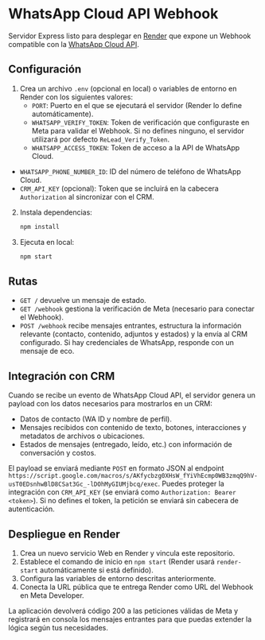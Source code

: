 # WhatsApp Cloud API Webhook

Servidor Express listo para desplegar en [Render](https://render.com) que expone un Webhook compatible con la [WhatsApp Cloud API](https://developers.facebook.com/docs/whatsapp/cloud-api).

## Configuración

1. Crea un archivo `.env` (opcional en local) o variables de entorno en Render con los siguientes valores:
   - `PORT`: Puerto en el que se ejecutará el servidor (Render lo define automáticamente).
   - `WHATSAPP_VERIFY_TOKEN`: Token de verificación que configuraste en Meta para validar el Webhook. Si no defines ninguno, el servidor utilizará por defecto `ReLead_Verify_Token`.
   - `WHATSAPP_ACCESS_TOKEN`: Token de acceso a la API de WhatsApp Cloud.
  - `WHATSAPP_PHONE_NUMBER_ID`: ID del número de teléfono de WhatsApp Cloud.
  - `CRM_API_KEY` (opcional): Token que se incluirá en la cabecera `Authorization` al sincronizar con el CRM.

2. Instala dependencias:

   ```bash
   npm install
   ```

3. Ejecuta en local:

   ```bash
   npm start
   ```

## Rutas

- `GET /` devuelve un mensaje de estado.
- `GET /webhook` gestiona la verificación de Meta (necesario para conectar el Webhook).
- `POST /webhook` recibe mensajes entrantes, estructura la información relevante (contacto, contenido, adjuntos y estados) y la envía al CRM configurado. Si hay credenciales de WhatsApp, responde con un mensaje de eco.

## Integración con CRM

Cuando se recibe un evento de WhatsApp Cloud API, el servidor genera un payload con los datos necesarios para mostrarlos en un CRM:

- Datos de contacto (WA ID y nombre de perfil).
- Mensajes recibidos con contenido de texto, botones, interacciones y metadatos de archivos o ubicaciones.
- Estados de mensajes (entregado, leído, etc.) con información de conversación y costos.

El payload se enviará mediante `POST` en formato JSON al endpoint `https://script.google.com/macros/s/AKfycbzg0XHsW_fYiVhEcmp0WB3zmqQ9hV-usT0EDsnhwBlD8CSat3Gc_-lDOhMyGIUMjbcq/exec`. Puedes proteger la integración con `CRM_API_KEY` (se enviará como `Authorization: Bearer <token>`). Si no defines el token, la petición se enviará sin cabecera de autenticación.

## Despliegue en Render

1. Crea un nuevo servicio Web en Render y vincula este repositorio.
2. Establece el comando de inicio en `npm start` (Render usará `render-start` automáticamente si está definido).
3. Configura las variables de entorno descritas anteriormente.
4. Conecta la URL pública que te entrega Render como URL del Webhook en Meta Developer.

La aplicación devolverá código 200 a las peticiones válidas de Meta y registrará en consola los mensajes entrantes para que puedas extender la lógica según tus necesidades.
